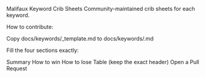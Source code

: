 Malifaux Keyword Crib Sheets
Community-maintained crib sheets for each keyword.

How to contribute:

Copy docs/keywords/_template.md to docs/keywords/<keyword>.md 

Fill the four sections exactly:

Summary
How to win
How to lose
Table (keep the exact header)
Open a Pull Request 

